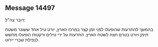 ## Message 14497

דובר צה"ל:

בהמשך להתרעות שהופעלו לפני זמן קצר במרכז הארץ, יורט טיל אחד ששוגר משטח תימן ויורט בטרם חצה לשטח הארץ. 
התרעות על ירי טילים ורקטות הופעלו מחשש לנפילת שברי יירוט.

